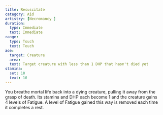 ```yaml
---
title: Resuscitate
category: Aid
artistry: [Necromancy ]
duration:
  type: Immediate
  text: Immediate
range:
  type: Touch
  text: Touch
aoe:
  target: Creature
  area: 
  text: Target creature with less than 1 DHP that hasn't died yet
stamina:
  set: 10
  text: 10
---
```

You breathe mortal life back into a dying creature, pulling it away from the grasp of death. Its stamina and DHP each become 1 and the creature gains 4 levels of Fatigue. A level of Fatigue gained this way is removed each time it completes a rest.
